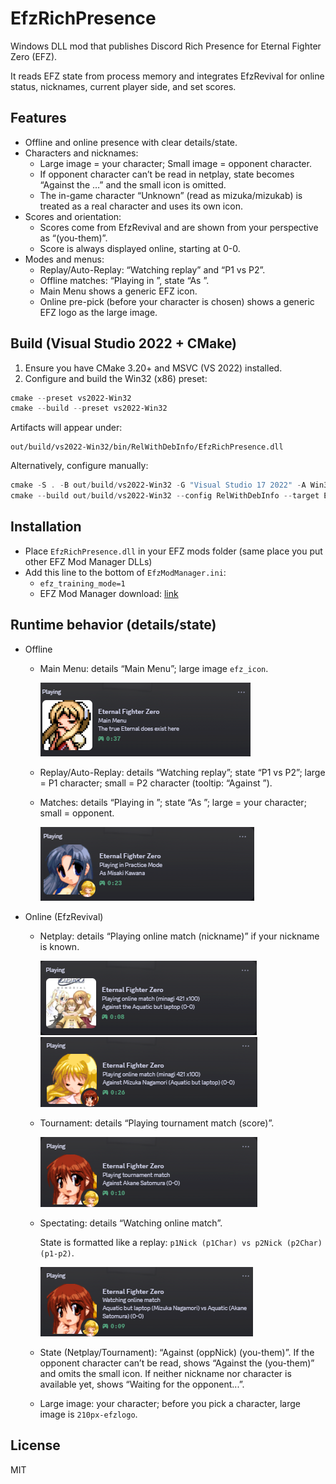 # EfzRichPresence

Windows DLL mod that publishes Discord Rich Presence for Eternal Fighter Zero (EFZ).

It reads EFZ state from process memory and integrates EfzRevival for online status, nicknames, current player side, and set scores.

## Features

- Offline and online presence with clear details/state.
- Characters and nicknames:
	- Large image = your character; Small image = opponent character.
	- If opponent character can’t be read in netplay, state becomes “Against the <nickname> …” and the small icon is omitted.
	- The in-game character “Unknown” (read as mizuka/mizukab) is treated as a real character and uses its own icon.
- Scores and orientation:
	- Scores come from EfzRevival and are shown from your perspective as “(you-them)”.
	- Score is always displayed online, starting at 0-0.
- Modes and menus:
	- Replay/Auto-Replay: “Watching replay” and “P1 vs P2”.
	- Offline matches: “Playing in <Mode>”, state “As <P1>”.
	- Main Menu shows a generic EFZ icon.
	- Online pre-pick (before your character is chosen) shows a generic EFZ logo as the large image.
## Build (Visual Studio 2022 + CMake)

1. Ensure you have CMake 3.20+ and MSVC (VS 2022) installed.
2. Configure and build the Win32 (x86) preset:

```powershell
cmake --preset vs2022-Win32
cmake --build --preset vs2022-Win32
```

Artifacts will appear under:

```
out/build/vs2022-Win32/bin/RelWithDebInfo/EfzRichPresence.dll
```

Alternatively, configure manually:

```powershell
cmake -S . -B out/build/vs2022-Win32 -G "Visual Studio 17 2022" -A Win32 -DCMAKE_BUILD_TYPE=RelWithDebInfo
cmake --build out/build/vs2022-Win32 --config RelWithDebInfo --target EfzRichPresence
```

## Installation
- Place `EfzRichPresence.dll` in your EFZ mods folder (same place you put other EFZ Mod Manager DLLs)
- Add this line to the bottom of `EfzModManager.ini`:
  - `efz_training_mode=1`
  - EFZ Mod Manager download: [link](https://docs.google.com/spreadsheets/d/1r0nBAaQczj9K4RG5zAVV4uXperDeoSnXaqQBal2-8Us/edit?usp=sharing)
## Runtime behavior (details/state)

- Offline
	- Main Menu: details “Main Menu”; large image `efz_icon`.

	  ![Main menu](docs/screenshots/main-menu.png)
	- Replay/Auto-Replay: details “Watching replay”; state “P1 vs P2”; large = P1 character; small = P2 character (tooltip: “Against <P2>”).
	- Matches: details “Playing in <Mode>”; state “As <P1>”; large = your character; small = opponent.

	  ![Offline match](docs/screenshots/offline-match.png)
- Online (EfzRevival)
	- Netplay: details “Playing online match (nickname)” if your nickname is known.

	  ![Online pre-pick](docs/screenshots/online-pre-pick.png)
	  ![Online match (scores, nicknames)](docs/screenshots/online-match.png)
	- Tournament: details “Playing tournament match (score)”.

	  ![Tournament match](docs/screenshots/tournament.png)
	- Spectating: details “Watching online match”.

	  State is formatted like a replay: `p1Nick (p1Char) vs p2Nick (p2Char) (p1-p2)`.

	  ![Spectating](docs/screenshots/spectating.png)
	- State (Netplay/Tournament): “Against <opponentChar> (oppNick) (you-them)”. If the opponent character can’t be read, shows “Against the <nickname> (you-them)” and omits the small icon. If neither nickname nor character is available yet, shows “Waiting for the opponent...”.
	- Large image: your character; before you pick a character, large image is `210px-efzlogo`.

## License

MIT
